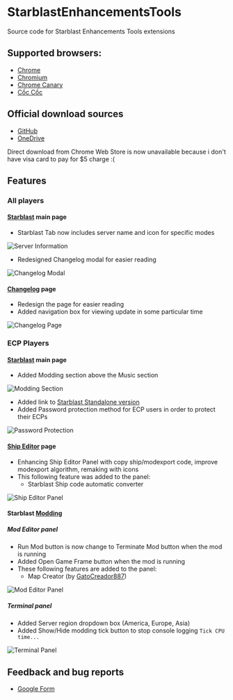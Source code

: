 # StarblastEnhancementsTools
Source code for Starblast Enhancements Tools extensions

## Supported browsers:

* [Chrome](https://www.google.com/chrome/)
* [Chromium](https://www.chromium.org/)
* [Chrome Canary](https://www.google.com/chrome/canary/)
* [Cốc Cốc](https://coccoc.com/en)

## Official download sources

* [GitHub](https://github.com/Bhpsngum/StarblastEnhancementsTools/archive/master.zip)
* [OneDrive](https://1drv.ms/u/s!AvIkDZcZHgimlmGELH3C5O8VT834?e=9bHTie)

Direct download from Chrome Web Store is now unavailable because i don't have visa card to pay for $5 charge :(

## Features

### All players


#### [Starblast](https://starblast.io) main page

* Starblast Tab now includes server name and icon for specific modes

![Server Information](https://raw.githubusercontent.com/Bhpsngum/img-src/master/ServerInfo.png)

* Redesigned Changelog modal for easier reading

![Changelog Modal](https://raw.githubusercontent.com/Bhpsngum/img-src/master/Changelog.PNG)

#### [Changelog](https://starblast.io/changelog.txt) page

* Redesign the page for easier reading
* Added navigation box for viewing update in some particular time

![Changelog Page](https://raw.githubusercontent.com/Bhpsngum/img-src/master/ChangelogPage.PNG)

### ECP Players

#### [Starblast](https://starblast.io) main page


* Added Modding section above the Music section

![Modding Section](https://raw.githubusercontent.com/Bhpsngum/img-src/master/ModdingSection.png)

* Added link to [Starblast Standalone version](https://dankdmitron.github.io)
* Added Password protection method for ECP users in order to protect their ECPs

![Password Protection](https://raw.githubusercontent.com/Bhpsngum/img-src/master/PasswordProtection.png)

#### [Ship Editor](https://starblast.io/shipeditor/) page

* Enhancing Ship Editor Panel with copy ship/modexport code, improve modexport algorithm, remaking with icons
* This following feature was added to the panel:
  * Starblast Ship code automatic converter

![Ship Editor Panel](https://raw.githubusercontent.com/Bhpsngum/img-src/master/ShipEditorPanel.PNG)

#### Starblast [Modding](https://starblast.io/modding.html)

##### Mod Editor panel
* Run Mod button is now change to Terminate Mod button when the mod is running
* Added Open Game Frame button when the mod is running
* These following features are added to the panel:
  * Map Creator (by [GatoCreador887](https://github.com/GatoCreador887))
 
![Mod Editor Panel](https://raw.githubusercontent.com/Bhpsngum/img-src/master/ModEditorPanel.png)
 
##### Terminal panel

* Added Server region dropdown box (America, Europe, Asia)
* Added Show/Hide modding tick button to stop console logging `Tick CPU time...`

![Terminal Panel](https://raw.githubusercontent.com/Bhpsngum/img-src/master/TerminalPanel.png)

## Feedback and bug reports

* [Google Form](https://docs.google.com/forms/d/e/1FAIpQLSf9CpBf3y2-xB3IdhktvYOWgUJB_cgUuaFPUH3UxonHs64pyQ/viewform?embedded=true)
